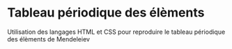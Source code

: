 # Tableau périodique des élèments

Utilisation des langages HTML et CSS pour reproduire le tableau périodique des élèments de Mendeleiev
